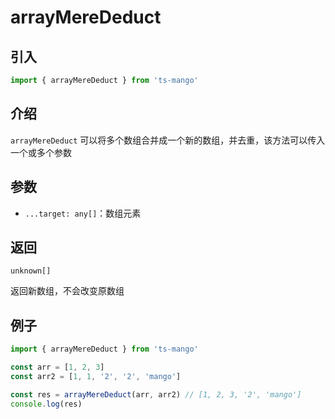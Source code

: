 # arrayMereDeduct

## 引入

```ts
import { arrayMereDeduct } from 'ts-mango'
```

## 介绍

`arrayMereDeduct` 可以将多个数组合并成一个新的数组，并去重，该方法可以传入一个或多个参数

## 参数

- `...target: any[]`：数组元素

## 返回

`unknown[]`

返回新数组，不会改变原数组

## 例子

```ts
import { arrayMereDeduct } from 'ts-mango'

const arr = [1, 2, 3]
const arr2 = [1, 1, '2', '2', 'mango']

const res = arrayMereDeduct(arr, arr2) // [1, 2, 3, '2', 'mango']
console.log(res)
```
